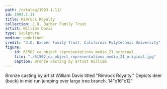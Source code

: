 ```yaml
---
path: /catalog/1993.1.11/
id: 1993.1.11
title: Rimrock Royalty
collection: J.O. Barber Family Trust
artist: William Davis
type: Sculpture
medium: undefined
credit: "J.O. Barber Family Trust, California Polytechnic University"
figure:
  - id: 61502_ca_object_representations_media_21_original
    file: "./61502_ca_object_representations_media_21_original.jpg"
    caption: Bronze casting by artist William
---
```

Bronze casting by artist William Davis titled "Rimrock Royalty." Depicts deer (buck) in mid run jumping over large tree branch. 
14"x16"x12"
